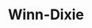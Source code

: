 ---
title: "Winn-Dixie"
url: /fort-lauderdale/winn-dixie-north-federal-highway/
shop: supermarket
---